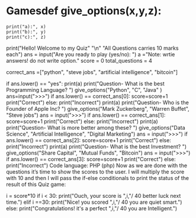 # Gamesdef give_options(x,y,z):
    print("a):", x)
    print("b):", y)
    print("c):", z)
    
print("Hello! Welcome to my Quiz" "\n" "All Questions carries 10 marks each")
ans = input("Are you ready to play (yes/no): ")
a ="Note: wrtie answers! do not write option."
score = 0
total_questions = 4

correct_ans =["python", "steve jobs", "artificial intelligence", "bitcoin"]

if ans.lower() == "yes":
    print(a)
    print("Question- What is the best Programming Language? ")
    give_options("Python", "C", "Java" )
    ans=input("&gt;&gt;&gt;")
    if ans.lower() == correct_ans[0]:
        score=score+1
        print("Correct")
    else:
        print("Incorrect")
    print(a)
    print("Question- Who is the Founder of Apple Inc? ")
    give_options("Mark Zuckerberg", "Warren Buffet", "Steve jobs")
    ans = input("&gt;&gt;&gt;")
    if ans.lower() == correct_ans[1]:
        score=score+1
        print("Correct")
    else:
        print("Incorrect")
    print(a)
    print("Question- What is more better among these? ")
    give_options("Data Science", "Artificial Intelligence", "Digital Marketing")
    ans = input("&gt;&gt;&gt;")
    if ans.lower() == correct_ans[2]:
        score=score+1
        print("Correct")
    else:
        print("Incorrect")
    print(a)
    print("Question- What is the best Investment? ")
    give_options("Share Capital", "Mutual Funds", "Bitcoin")
    ans = input("&gt;&gt;&gt;")
    if ans.lower() == correct_ans[3]:
        score=score+1
        print("Correct")
    else:
        print("Incorrect")
Code language: PHP (php)
Now as we are done with the questions it’s time to show the scores to the user. I will multiply the score with 10 and then I will pass the if-else conditionals to print the status of the result of this Quiz game:

i = score*10
if i &lt; 30:
    print("Ouch, your score is ",i,"/ 40 better luck next time.")
elif i ==30:
    print("Nice! you scored ",i,"/ 40 you are quiet smart.")
else:
    print("Congratulations! it's a perfect ",i,"/ 40 you are Intelligent.")
    

